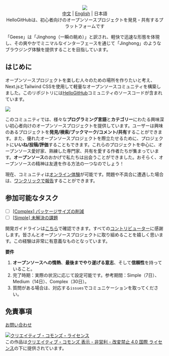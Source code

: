 <p align="center">
  <img src="docs/img/2024-08-14_en.png"/>
  <br><a href="README.md">中文</a> | <a href="README_en.md">English</a> | 日本語
  <br>HelloGitHubは、初心者向けのオープンソースプロジェクトを発見・共有するプラットフォームです<br>
</p>

「Geese」は「Jinghong（一瞬の眺め）」と訳され、軽快で迅速な形態を体現し、その爽やかでミニマルなインターフェースを通じて「Jinghong」のようなブラウジング体験を提供することを目指しています。

## はじめに

オープンソースプロジェクトを楽しむ人々のための場所を作りたいと考え、Next.jsとTailwind CSSを使用して軽量なオープンソースコミュニティを構築しました。このリポジトリには[HelloGitHub](https://hellogithub.com/)コミュニティのソースコードが含まれています。

![](docs/img/demo.gif)

このコミュニティでは、様々な**プログラミング言語**と**カテゴリー**にわたる興味深い初心者向けのオープンソースプロジェクトを提供しています。ユーザーは興味のあるプロジェクトを**発見/検索/ブックマーク/コメント/共有**することができます。また、優れたオープンソースプロジェクトを際立たせるために、プロジェクトに**いいね/投稿/評価**することもできます。これらのプロジェクトを中心に、オープンソース愛好家、熟練した専門家、共有を愛する作者たちが集まっています。**オープンソース**のおかげで私たちは出会うことができました。おそらく、オープンソースの精神は友達を作る方法の一つなのでしょう！

現在、コミュニティは[オンライン体験](https://hellogithub.com)が可能です。問題や不具合に遭遇した場合は、[ワンクリックで報告](https://github.com/HelloGitHub-Team/geese/issues/new)することができます。

## 参加可能なタスク

- [ ] [[Complex] パッケージサイズの削減](https://github.com/HelloGitHub-Team/geese/issues/101)
- [ ] [[Simple] 未解決の課題](https://github.com/HelloGitHub-Team/geese/issues/38)

開発ガイドラインは[こちら](./docs/content_ja.md)で確認できます。すべての[コントリビューター](https://github.com/HelloGitHub-Team/geese/graphs/contributors)に感謝します。皆さんとオープンソースプロジェクトに取り組めることを嬉しく思います。この経験は非常に有意義なものとなっています。

**要件**

1. **オープンソースへの情熱**、**最後までやり遂げる意志**、そして**信頼性**を持っていること。
2. 完了時期：実際の状況に応じて設定可能です。参考期間：Simple（7日）、Medium（14日）、Complex（30日）。
3. 質問がある場合は、対応する`issues`でコミュニケーションを取ってください。

## 免責事項

<a href="mailto:595666367@qq.com">お問い合わせ</a>

<a rel="license" href="https://creativecommons.org/licenses/by-nc-nd/4.0/deed.ja"><img alt="クリエイティブ・コモンズ・ライセンス" style="border-width: 0" src="https://licensebuttons.net/l/by-nc-nd/4.0/88x31.png"></a><br>この作品は<a rel="license" href="https://creativecommons.org/licenses/by-nc-nd/4.0/deed.ja">クリエイティブ・コモンズ 表示 - 非営利 - 改変禁止 4.0 国際 ライセンス</a>の下に提供されています。